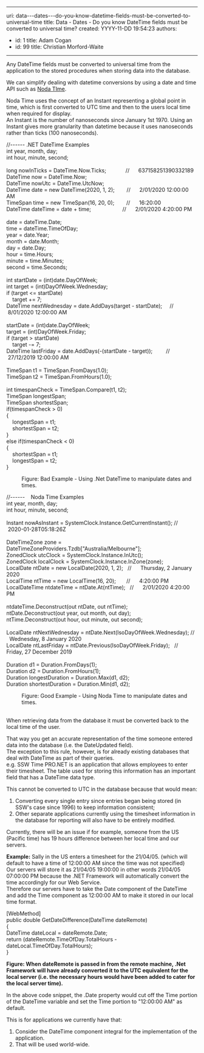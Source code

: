 

---
uri: data---dates---do-you-know-datetime-fields-must-be-converted-to-universal-time
title: Data - Dates - Do you know DateTime fields must be converted to universal time?
created: YYYY-11-DD 19:54:23
authors:
  - id: 1
    title: Adam Cogan
  - id: 99
    title: Christian Morford-Waite
---




<span class='intro'> <p>​​​​Any DateTime fields must be converted to universal time from the application to the stored procedures when storing data into the database.<br></p><p>We can simplify dealing with datetime conversions by using a date and time API such as <a href="https&#58;//nodatime.org/">Noda TIme</a>.<br></p> </span>

<p>Noda Time uses the concept of an Instant representing a global point in time, which is first converted to UTC time and then to the users local time when required for display.​<br>An Instant is the number of nanoseconds since January 1st 1970. Using an Instant gives more granularity than datetime because it uses nanoseconds rather than ticks (100 nanoseconds).​​<br></p><p class="ssw15-rteElement-CodeArea">//------ .NET DateTime Examples<br>int year, month, day;<br>int hour, minute, second;<br><br>long nowInTicks = DateTime.Now.Ticks;&#160; &#160; &#160; &#160; &#160; &#160; &#160;//&#160; &#160; &#160; 637158251390332189<br>DateTime now = DateTime.Now;&#160; &#160; &#160; &#160; &#160; &#160; &#160; &#160; &#160; &#160;&#160;<br>DateTime nowUtc = DateTime.UtcNow;<br>DateTime date = new DateTime(2020, 1, 2);&#160; &#160; &#160; &#160; //&#160; &#160; &#160; 2/01/2020 12&#58;00&#58;00 AM<br>TimeSpan time = new TimeSpan(16, 20, 0);&#160; &#160; &#160; &#160;&#160;//&#160; &#160; &#160; 16&#58;20&#58;00<br>DateTime dateTime = date + time;&#160; &#160; &#160; &#160; &#160; &#160; &#160; &#160;&#160; &#160; &#160; //&#160; &#160; &#160; 2/01/2020 4&#58;20&#58;00 PM<br><br>date = dateTime.Date;<br>time = dateTime.TimeOfDay;<br>year = date.Year;<br>month = date.Month;<br>day = date.Day;<br>hour = time.Hours;<br>minute = time.Minutes;<br>second = time.Seconds;<br><br>int startDate = (int)date.DayOfWeek;<br>int target = (int)DayOfWeek.Wednesday;<br>if (target &lt;= startDate)<br>&#160; &#160; target += 7;<br>DateTime nextWednesday = date.AddDays(target - startDate);&#160; &#160; &#160;//&#160; &#160; &#160;8/01/2020 12&#58;00&#58;00 AM<br><br>startDate = (int)date.DayOfWeek;<br>target = (int)DayOfWeek.Friday;<br>if (target &gt; startDate)<br>&#160; &#160; target -= 7;<br>DateTime lastFriday = date.AddDays(-(startDate - target));&#160; &#160; &#160; &#160; &#160;//&#160; &#160; &#160;27/12/2019 12&#58;00&#58;00 AM<br><br>TimeSpan t1 = TimeSpan.FromDays(1.0);<br>TimeSpan t2 = TimeSpan.FromHours(1.0);<br>​<br>int timespanCheck = TimeSpan.Compare(t1, t2);<br>TimeSpan longestSpan;<br>TimeSpan shortestSpan;<br>if(timespanCheck &gt; 0)<br>&#123;<br>&#160; &#160; longestSpan = t1;<br>&#160; &#160; shortestSpan = t2;<br>&#125;&#160;<br>else if(timespanCheck &lt; 0)<br>&#123;<br>&#160; &#160; shortestSpan = t1;<br>&#160; &#160; longestSpan = t2;<br>&#125;<br></p><dd class="ssw15-rteElement-FigureBad">Figure&#58; Bad Example -&#160;​​Using .Net DateTime to manipulate dates and times.<br></dd><p class="ssw15-rteElement-CodeArea">//------&#160; &#160; Noda&#160;Time Examples<br>int year, month, day;<br>int hour, minute, second;<br><br>Instant nowAsInstant = SystemClock.Instance.GetCurrentInstant(); //&#160; &#160;2020-01-28T05&#58;18&#58;26Z<br><br>DateTimeZone zone = DateTimeZoneProviders.Tzdb[&quot;Australia/Melbourne&quot;];<br>ZonedClock utcClock = SystemClock.Instance.InUtc();<br>ZonedClock localClock = SystemClock.Instance.InZone(zone);<br>LocalDate ntDate = new LocalDate(2020, 1, 2);&#160; &#160;//&#160; &#160; &#160; Thursday, 2 January 2020<br>LocalTime ntTime = new LocalTime(16, 20);&#160; &#160; &#160; &#160;//&#160; &#160; &#160; 4&#58;20&#58;00 PM<br>LocalDateTime ntdateTime = ntDate.At(ntTime);&#160; &#160;//&#160; &#160; &#160; 2/01/2020 4&#58;20&#58;00 PM<br><br>ntdateTime.Deconstruct(out ntDate, out ntTime);<br>ntDate.Deconstruct(out year, out month, out day);<br>ntTime.Deconstruct(out hour, out minute, out second);<br><br>LocalDate ntNextWednesday = ntDate.Next(IsoDayOfWeek.Wednesday); //&#160; &#160; Wednesday, 8 January 2020<br>LocalDate ntLastFriday = ntDate.Previous(IsoDayOfWeek.Friday);&#160; &#160;//&#160; &#160; Friday, 27 December 2019<br><br>Duration d1 = Duration.FromDays(1);<br>Duration d2 = Duration.FromHours(1);<br>Duration longestDuration&#160;= Duration.Max(d1, d2);<br>Duration shortestDuration&#160;= Duration.Min(d1, d2);&#160;<br></p><dd class="ssw15-rteElement-FigureGood">Figure&#58; Good Example - Using Noda Time to manipulate dates and times.<br></dd><dd class="ssw15-rteElement-FigureNormal"><br></dd><p>When retrieving data from the database it must be converted back to the local time of the user.</p><p>That way you get an accurate representation of&#160;the time someone entered data into the database (i.e. the DateUpdated field).<br>The exception to this rule, however, is for already existing databases that deal with DateTime as part of their queries.<br>e.g. SSW Time PRO.NET is an application that allows employees to enter their timesheet. The table used for storing this information has an important field that has a DateTime data type.<br></p><p>This cannot be converted to UTC in the database because that would mean&#58;<br></p><ol><li>Converting every single entry since entries began being stored (in SSW's case since 1996) to keep information consistent;</li><li>Other separate applications currently using the timesheet information in the database for reporting will also have to be entirely modified.</li></ol><p></p><p>Currently, there will be an issue if for example, someone from the US (Pacific time) has 19 hours difference between her local time and our servers.​​​​​<br></p><p><strong>Example&#58;</strong>&#160;Sally in the US enters a timesheet for the 21/04/05. (which will default to have a time of 12&#58;00&#58;00 AM since the time was not specified)<br>Our servers will store it as 21/04/05 19&#58;00&#58;00 in other words 21/04/05 07&#58;00&#58;00 PM because the .NET Framework will automatically convert the time accordingly for our Web Service.<br>Therefore our servers have to take the Date component of the DateTime and add the Time component as 12&#58;00&#58;00 AM to make it stored in our local time format.<br></p><p class="ssw15-rteElement-CodeArea">[WebMethod] <br>public double GetDateDifference(DateTime dateRemote) <br>&#123; <br>DateTime dateLocal = dateRemote.Date; <br>​​return (dateRemote.TimeOfDay.TotalHours - ​​dateLocal.TimeOfDay.TotalHours); <br>​&#125;</p><p><strong>Figure&#58; When dateRemote is passed in from the remote machine, .Net Framework will have already converted it to the UTC equivalent for the local server (i.e. the necessary hours would have been added to cater for the local server time).</strong></p><p>In the above code snippet, the .Date property would cut off the Time portion of the DateTime variable and set the Time portion to &quot;12&#58;00&#58;00 AM&quot; as default.</p><p>This is for applications we currently have that&#58;</p><ol><li>Consider the DateTime component integral for the implementation of the application.<br></li><li>That will be used world-wide.</li></ol><p><br></p>


